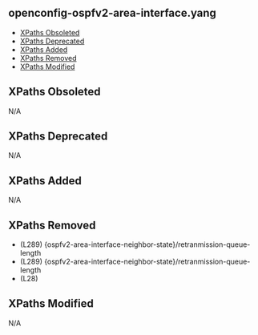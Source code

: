 ## openconfig-ospfv2-area-interface.yang

- [XPaths Obsoleted](#xpaths-obsoleted)
- [XPaths Deprecated](#xpaths-deprecated)
- [XPaths Added](#xpaths-added)
- [XPaths Removed](#xpaths-removed)
- [XPaths Modified](#xpaths-modified)

## XPaths Obsoleted

N/A

## XPaths Deprecated

N/A

## XPaths Added

N/A

## XPaths Removed

- (L289)	{ospfv2-area-interface-neighbor-state}/retranmission-queue-length
- (L289)	{ospfv2-area-interface-neighbor-state}/retranmission-queue-length
- (L28)	

## XPaths Modified

N/A

